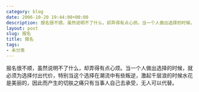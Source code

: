 ```yaml
---
category: blog
date: 2006-10-20 19:44:00+00:00
description: 报名很不顺，虽然说明不了什么，却弄得有点心烦。当一个人做出选择的时候，就必须为选
layout: post
slug: 报名
title: 报名
tags:
- 未分类
---
```


报名很不顺，虽然说明不了什么，却弄得有点心烦。当一个人做出选择的时候，就必须为选择付出代价，特别当这个选择在潮流中有些叛逆，激起千层浪的时候水花是美丽的，因此而产生的切肤之痛只有当事人自己去承受，无人可以代替。
